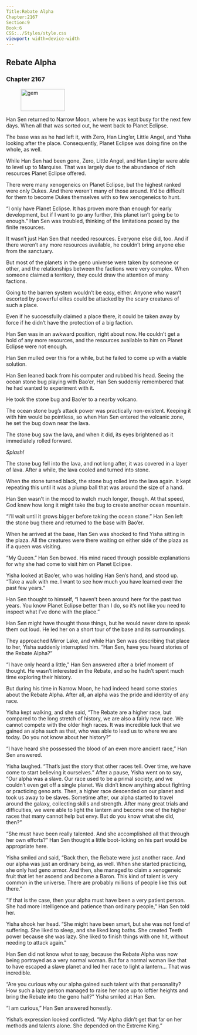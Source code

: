 ```yaml
---
Title:Rebate Alpha 
Chapter:2167 
Section:9 
Book:6 
CSS:../Styles/style.css 
viewport: width=device-width
---
```

  
## Rebate Alpha
### Chapter 2167
  
<figure>
	<img src="../Images/gem.gif" alt="gem" id="gem" width="120" height="60" />
</figure>
  

  
Han Sen returned to Narrow Moon, where he was kept busy for the next few days. When all that was sorted out, he went back to Planet Eclipse.

The base was as he had left it, with Zero, Han Ling’er, Little Angel, and Yisha looking after the place. Consequently, Planet Eclipse was doing fine on the whole, as well.

While Han Sen had been gone, Zero, Little Angel, and Han Ling’er were able to level up to Marquise. That was largely due to the abundance of rich resources Planet Eclipse offered.

There were many xenogeneics on Planet Eclipse, but the highest ranked were only Dukes. And there weren’t many of those around. It’d be difficult for them to become Dukes themselves with so few xenogeneics to hunt.

“I only have Planet Eclipse. It has proven more than enough for early development, but if I want to go any further, this planet isn’t going be to enough.” Han Sen was troubled, thinking of the limitations posed by the finite resources.

It wasn’t just Han Sen that needed resources. Everyone else did, too. And if there weren’t any more resources available, he couldn’t bring anyone else from the sanctuary.

But most of the planets in the geno universe were taken by someone or other, and the relationships between the factions were very complex. When someone claimed a territory, they could draw the attention of many factions.

Going to the barren system wouldn’t be easy, either. Anyone who wasn’t escorted by powerful elites could be attacked by the scary creatures of such a place.

Even if he successfully claimed a place there, it could be taken away by force if he didn’t have the protection of a big faction.

Han Sen was in an awkward position, right about now. He couldn’t get a hold of any more resources, and the resources available to him on Planet Eclipse were not enough.

Han Sen mulled over this for a while, but he failed to come up with a viable solution.

Han Sen leaned back from his computer and rubbed his head. Seeing the ocean stone bug playing with Bao’er, Han Sen suddenly remembered that he had wanted to experiment with it.

He took the stone bug and Bao’er to a nearby volcano.

The ocean stone bug’s attack power was practically non-existent. Keeping it with him would be pointless, so when Han Sen entered the volcanic zone, he set the bug down near the lava.

The stone bug saw the lava, and when it did, its eyes brightened as it immediately rolled forward.

*Splash!*

The stone bug fell into the lava, and not long after, it was covered in a layer of lava. After a while, the lava cooled and turned into stone.

When the stone turned black, the stone bug rolled into the lava again. It kept repeating this until it was a plump ball that was around the size of a hand.

Han Sen wasn’t in the mood to watch much longer, though. At that speed, God knew how long it might take the bug to create another ocean mountain.

“I’ll wait until it grows bigger before taking the ocean stone.” Han Sen left the stone bug there and returned to the base with Bao’er.

When he arrived at the base, Han Sen was shocked to find Yisha sitting in the plaza. All the creatures were there waiting on either side of the plaza as if a queen was visiting.

“My Queen.” Han Sen bowed. His mind raced through possible explanations for why she had come to visit him on Planet Eclipse.

Yisha looked at Bao’er, who was holding Han Sen’s hand, and stood up. “Take a walk with me. I want to see how much you have learned over the past few years.”

Han Sen thought to himself, “I haven’t been around here for the past two years. You know Planet Eclipse better than I do, so it’s not like you need to inspect what I’ve done with the place.”

Han Sen might have thought those things, but he would never dare to speak them out loud. He led her on a short tour of the base and its surroundings.

They approached Mirror Lake, and while Han Sen was describing that place to her, Yisha suddenly interrupted him. “Han Sen, have you heard stories of the Rebate Alpha?”

“I have only heard a little,” Han Sen answered after a brief moment of thought. He wasn’t interested in the Rebate, and so he hadn’t spent much time exploring their history.

But during his time in Narrow Moon, he had indeed heard some stories about the Rebate Alpha. After all, an alpha was the pride and identity of any race.

Yisha kept walking, and she said, “The Rebate are a higher race, but compared to the long stretch of history, we are also a fairly new race. We cannot compete with the older high races. It was incredible luck that we gained an alpha such as that, who was able to lead us to where we are today. Do you not know about her history?”

“I have heard she possessed the blood of an even more ancient race,” Han Sen answered.

Yisha laughed. “That’s just the story that other races tell. Over time, we have come to start believing it ourselves.” After a pause, Yisha went on to say, “Our alpha was a slave. Our race used to be a primal society, and we couldn’t even get off a single planet. We didn’t know anything about fighting or practicing geno arts. Then, a higher race descended on our planet and took us away to be slaves. Sometime after, our alpha started to travel around the galaxy, collecting skills and strength. After many great trials and difficulties, we were able to light the lantern and become one of the higher races that many cannot help but envy. But do you know what she did, then?”

“She must have been really talented. And she accomplished all that through her own efforts?” Han Sen thought a little boot-licking on his part would be appropriate here.

Yisha smiled and said, “Back then, the Rebate were just another race. And our alpha was just an ordinary being, as well. When she started practicing, she only had geno armor. And then, she managed to claim a xenogeneic fruit that let her ascend and become a Baron. This kind of talent is very common in the universe. There are probably millions of people like this out there.”

“If that is the case, then your alpha must have been a very patient person. She had more intelligence and patience than ordinary people,” Han Sen told her.

Yisha shook her head. “She might have been smart, but she was not fond of suffering. She liked to sleep, and she liked long baths. She created Teeth power because she was lazy. She liked to finish things with one hit, without needing to attack again.”

Han Sen did not know what to say, because the Rebate Alpha was now being portrayed as a very normal woman. But for a normal woman like that to have escaped a slave planet and led her race to light a lantern… That was incredible.

“Are you curious why our alpha gained such talent with that personality? How such a lazy person managed to raise her race up to loftier heights and bring the Rebate into the geno hall?” Yisha smiled at Han Sen.

“I am curious,” Han Sen answered honestly.

Yisha’s expression looked conflicted. “My Alpha didn’t get that far on her methods and talents alone. She depended on the Extreme King.”